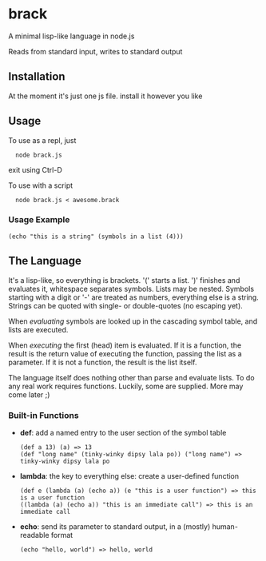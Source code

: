 # brack

A minimal lisp-like language in node.js

Reads from standard input, writes to standard output

## Installation

At the moment it's just one js file. install it however you like

## Usage
To use as a repl, just 
```
  node brack.js
```
exit using Ctrl-D

To use with a script
```
  node brack.js < awesome.brack
```

### Usage Example
```
(echo "this is a string" (symbols in a list (4)))
```

## The Language

It's a lisp-like, so everything is brackets. '(' starts a list. ')' finishes and evaluates it, whitespace separates symbols. Lists may be nested. Symbols starting with a digit or '-' are treated as numbers, everything else is a string. 
Strings can be quoted with single- or double-quotes (no escaping yet).

When _evaluating_ symbols are looked up in the cascading symbol table, and lists are executed. 

When _executing_ the first (head) item is evaluated. If it is a function,
the result is the return value of executing the function, passing the list as a parameter. 
If it is not a function, the result is the list itself.

The language itself does nothing other than parse and evaluate lists. To do any real work 
requires functions. Luckily, some are supplied. More may come later ;)

### Built-in Functions

* **def**:
  add a named entry to the user section of the symbol table
  ```
  (def a 13) (a) => 13
  (def "long name" (tinky-winky dipsy lala po)) ("long name") => tinky-winky dipsy lala po
  ```
* **lambda**:
  the key to everything else: create a user-defined function
  ```
  (def e (lambda (a) (echo a)) (e "this is a user function") => this is a user function
  ((lambda (a) (echo a)) "this is an immediate call") => this is an immediate call
  ```
* **echo**:
  send its parameter to standard output, in a (mostly) human-readable format
  ```
  (echo "hello, world") => hello, world
  ```
